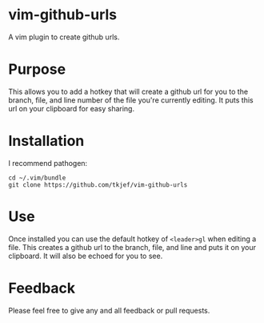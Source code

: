 vim-github-urls
================

A vim plugin to create github urls.

Purpose
================

This allows you to add a hotkey that will create a github url for you to the branch, file, and line number of the file you're currently editing.  It puts this url on your clipboard for easy sharing.

Installation
================
I recommend pathogen:
```
cd ~/.vim/bundle
git clone https://github.com/tkjef/vim-github-urls
```

Use
================
Once installed you can use the default hotkey of `<leader>gl` when editing a file.  This creates a github url to the branch, file, and line and puts it on your clipboard. It will also be echoed for you to see.  

Feedback
================
Please feel free to give any and all feedback or pull requests.
